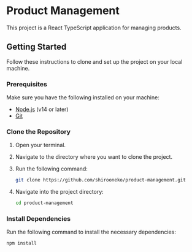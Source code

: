 # Product Management
This project is a React TypeScript application for managing products.

## Getting Started

Follow these instructions to clone and set up the project on your local machine.

### Prerequisites

Make sure you have the following installed on your machine:

- [Node.js](https://nodejs.org/) (v14 or later)
- [Git](https://git-scm.com/)

### Clone the Repository

1. Open your terminal.
2. Navigate to the directory where you want to clone the project.
3. Run the following command:

    ```sh
    git clone https://github.com/shirooneko/product-management.git
    ```

4. Navigate into the project directory:

    ```sh
    cd product-management
    ```

### Install Dependencies

Run the following command to install the necessary dependencies:

```sh
npm install
```
